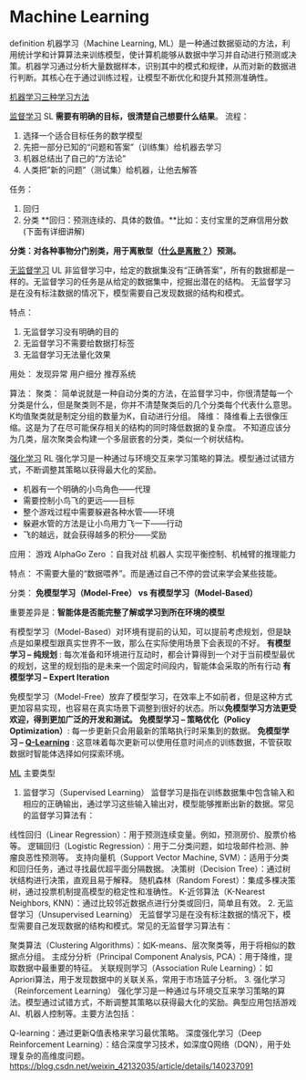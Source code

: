 # Machine Learning

definition
机器学习（Machine Learning, ML）是一种通过数据驱动的方法，利用统计学和计算算法来训练模型，使计算机能够从数据中学习并自动进行预测或决策。机器学习通过分析大量数据样本，识别其中的模式和规律，从而对新的数据进行判断。其核心在于通过训练过程，让模型不断优化和提升其预测准确性。

[机器学习三种学习方法](https://easyai.tech/ai-definition/machine-learning/)

[监督学习](https://easyai.tech/ai-definition/supervised-learning/)
SL
**需要有明确的目标，很清楚自己想要什么结果**。
流程：
1. 选择一个适合目标任务的数学模型
2. 先把一部分已知的“问题和答案”（训练集）给机器去学习
3. 机器总结出了自己的“方法论”
4. 人类把”新的问题”（测试集）给机器，让他去解答

任务：
1. 回归
2. 分类
**回归：预测连续的、具体的数值。**比如：支付宝里的芝麻信用分数(下面有详细讲解)

**分类：对各种事物分门别类，用于离散型（[什么是离散？](https://baike.baidu.com/item/%E7%A6%BB%E6%95%A3%E5%8F%98%E9%87%8F/8443404?fr=aladdin)）预测。**


[无监督学习](https://easyai.tech/ai-definition/unsupervised-learning/)
UL
非监督学习中，给定的数据集没有“正确答案”，所有的数据都是一样的。无监督学习的任务是从给定的数据集中，挖掘出潜在的结构。
无监督学习是在没有标注数据的情况下，模型需要自己发现数据的结构和模式。

特点：
1. 无监督学习没有明确的目的
2. 无监督学习不需要给数据打标签
3. 无监督学习无法量化效果

用处：
	发现异常
	用户细分
	推荐系统

算法：
聚类：
	简单说就是一种自动分类的方法，在监督学习中，你很清楚每一个分类是什么，但是聚类则不是，你并不清楚聚类后的几个分类每个代表什么意思。
	K均值聚类就是制定分组的数量为K，自动进行分组。
降维：
	降维看上去很像压缩。这是为了在尽可能保存相关的结构的同时降低数据的复杂度。
	不知道应该分为几类，层次聚类会构建一个多层嵌套的分类，类似一个树状结构。


[强化学习](https://easyai.tech/ai-definition/reinforcement-learning/)
RL
强化学习是一种通过与环境交互来学习策略的算法。模型通过试错方式，不断调整其策略以获得最大化的奖励。

- 机器有一个明确的小鸟角色——代理
- 需要控制小鸟飞的更远——目标
- 整个游戏过程中需要躲避各种水管——环境
- 躲避水管的方法是让小鸟用力飞一下——行动
- 飞的越远，就会获得越多的积分——奖励

应用：
游戏
    AlphaGo Zero ：自我对战
机器人
	实现平衡控制、机械臂的推理能力

特点：
不需要大量的“数据喂养”。而是通过自己不停的尝试来学会某些技能。

分类：
**免模型学习（Model-Free） vs 有模型学习（Model-Based）**

重要差异是：**智能体是否能完整了解或学习到所在环境的模型**

有模型学习（Model-Based）对环境有提前的认知，可以提前考虑规划，但是缺点是如果模型跟真实世界不一致，那么在实际使用场景下会表现的不好。
**有模型学习 – 纯规划** : 每次准备和环境进行互动时，都会计算得到一个对于当前模型最优的规划，这里的规划指的是未来一个固定时间段内，智能体会采取的所有行动
**有模型学习 – Expert Iteration**

免模型学习（Model-Free）放弃了模型学习，在效率上不如前者，但是这种方式更加容易实现，也容易在真实场景下调整到很好的状态。所以**免模型学习方法更受欢迎，得到更加广泛的开发和测试。**
**免模型学习 – 策略优化（Policy Optimization）**: 每一步更新只会用最新的策略执行时采集到的数据。
**免模型学习 – [Q-Learning](https://easyai.tech/ai-definition/q-learning/)** : 这意味着每次更新可以使用任意时间点的训练数据，不管获取数据时智能体选择如何探索环境。



[ML](https://blog.csdn.net/weixin_42132035/article/details/140237091)
主要类型
1. 监督学习（Supervised Learning）
监督学习是指在训练数据集中包含输入和相应的正确输出，通过学习这些输入输出对，模型能够推断出新的数据。常见的监督学习算法有：

线性回归（Linear Regression）：用于预测连续变量。例如，预测房价、股票价格等。
逻辑回归（Logistic Regression）：用于二分类问题，如垃圾邮件检测、肿瘤良恶性预测等。
支持向量机（Support Vector Machine, SVM）：适用于分类和回归任务，通过寻找最优超平面分隔数据。
决策树（Decision Tree）：通过树状结构进行决策，直观且易于解释。
随机森林（Random Forest）：集成多棵决策树，通过投票机制提高模型的稳定性和准确性。
K-近邻算法（K-Nearest Neighbors, KNN）：通过比较邻近数据点进行分类或回归，简单且有效。
2. 无监督学习（Unsupervised Learning）
无监督学习是在没有标注数据的情况下，模型需要自己发现数据的结构和模式。常见的无监督学习算法有：

聚类算法（Clustering Algorithms）：如K-means、层次聚类等，用于将相似的数据点分组。
主成分分析（Principal Component Analysis, PCA）：用于降维，提取数据中最重要的特征。
关联规则学习（Association Rule Learning）：如Apriori算法，用于发现数据中的关联关系，常用于市场篮子分析。
3. 强化学习（Reinforcement Learning）
强化学习是一种通过与环境交互来学习策略的算法。模型通过试错方式，不断调整其策略以获得最大化的奖励。典型应用包括游戏AI、机器人控制等。主要方法包括：

Q-learning：通过更新Q值表格来学习最优策略。
深度强化学习（Deep Reinforcement Learning）：结合深度学习技术，如深度Q网络（DQN），用于处理复杂的高维度问题。
https://blog.csdn.net/weixin_42132035/article/details/140237091